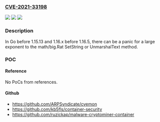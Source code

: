 ### [CVE-2021-33198](https://cve.mitre.org/cgi-bin/cvename.cgi?name=CVE-2021-33198)
![](https://img.shields.io/static/v1?label=Product&message=n%2Fa&color=blue)
![](https://img.shields.io/static/v1?label=Version&message=n%2Fa&color=blue)
![](https://img.shields.io/static/v1?label=Vulnerability&message=n%2Fa&color=brighgreen)

### Description

In Go before 1.15.13 and 1.16.x before 1.16.5, there can be a panic for a large exponent to the math/big.Rat SetString or UnmarshalText method.

### POC

#### Reference
No PoCs from references.

#### Github
- https://github.com/ARPSyndicate/cvemon
- https://github.com/kb5fls/container-security
- https://github.com/ruzickap/malware-cryptominer-container

